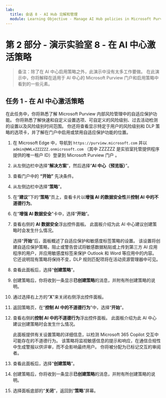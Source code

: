 ```yaml
---
lab:
  title: 会话 8 - AI Hub 见解和管理
  module: Learning Objective - Manage AI Hub policies in Microsoft Purview
---
```


# 第 2 部分 - 演示实验室 8 - 在 AI 中心激活策略

> 备注：除了在 AI 中心启用策略之外，此演示中没有太多工作要做。 在此演示中，你将解释在适用于 AI 中心的 Microsoft Purview 门户和启用策略中看到的一些元素。

## 任务 1 - 在 AI 中心激活策略

在此任务中，你将熟悉了解 Microsoft Purview 内部风险管理中的自适应保护功能。 你将熟悉了解快速和自定义设置选项、可自定义的风险级别、过去活动检测的设置以及风险级别时间范围。 你还将查看显示特定于用户的风险级别和 DLP 策略的选项卡，并了解在门户中启用或禁用自适应保护功能的位置。

1. 在 Microsoft Edge 中，导航到 `https://purview.microsoft.com` 并以 `admin@WWLxZZZZZZ.onmicrosoft.com` （其中 ZZZZZZ 是实验室托管提供程序提供的唯一租户 ID）登录到 Microsoft Purview 门户 。

1. 从左侧边栏中选择“**解决方案**”，然后选择“**AI 中心（预览版）**”。

1. 查看门户中的 **“开始”** 先决条件。

1. 从左侧边栏中选择“**策略**”。

1. 在“**建议**”下的“**策略**”页上，查看卡片以**增强 AI 的数据安全性**并**控制 AI 中的不道德行为**。

1. 在“**增强 AI 数据安全**”卡中，选择“**开始**”。

1. 查看右侧的 **AI 数据安全**浮出控件面板。 此面板介绍为此 AI 中心建议创建策略时会发生什么情况。

   选择“**开始**”后，面板概述了自适应保护和敏感度标签策略的设置。 该设置将创建自适应保护策略，阻止或警告尝试将敏感数据粘贴或上传到第三方 AI 应用程序的用户，并应用敏感度标签来保护 Outlook 和 Word 等应用中的内容。 它还说明现有策略将保持不变，DLP 规则匹配项将在活动资源管理器中可见。

1. 查看此面板后，选择“**创建策略**”。

1. 创建策略后，你将收到一条显示**已创建策略**的消息，并附有所创建策略的说明。

1. 通过选择右上方的“**X**”来关闭右侧浮出控件面板。

1. 返回策略页，在“**控制 AI 中的不道德行为**”中，选择“**开始**”。

1. 查看右侧的**控制 AI 中的不道德行为**浮出控件面板。 此面板介绍为此 AI 中心建议创建策略时会发生什么情况。

   此面板提供有关设置策略的详细信息，以检测 Microsoft 365 Copilot 交互中可能存在的不道德行为。 该策略将监视敏感信息的提示和响应，在通信合规性中生成警报以供评审，而不会影响最终用户。 你将被分配为已标记交互的审阅者。

1. 查看此面板后，选择“**创建策略**”。

1. 创建策略后，你将收到一条显示**已创建策略**的消息，并附有所创建策略的说明。

1. 选择面板底部的“**关闭**”，返回到“**策略**”屏幕。